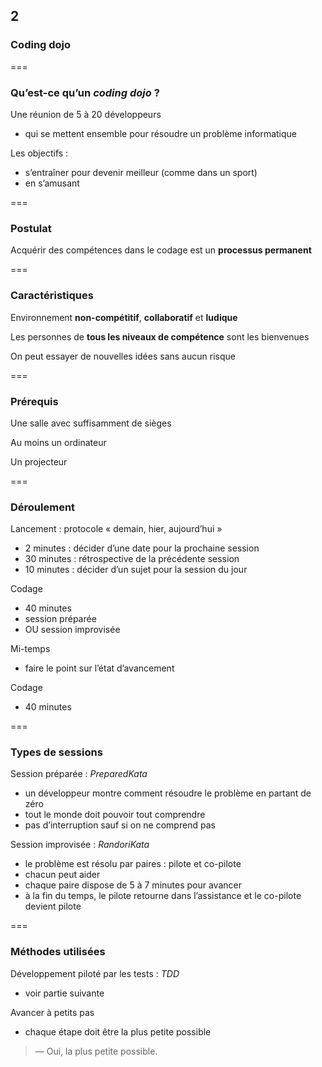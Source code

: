 <!-- .slide: data-background-image="images/swcraftmanship.jpg" data-background-size="100%" class="chapter" -->
## 2
### Coding dojo

===

<!-- .slide: class="slide" -->
### Qu’est-ce qu’un _coding dojo_ ?

Une réunion de 5 à 20 développeurs
 - qui se mettent ensemble pour résoudre un problème informatique

Les objectifs :
 - s’entraîner pour devenir meilleur (comme dans un sport)
 - en s’amusant

===

<!-- .slide: class="slide" -->
### Postulat

Acquérir des compétences dans le codage est un <strong>processus permanent</strong>

===

<!-- .slide: class="slide" -->
### Caractéristiques

Environnement <strong>non-compétitif</strong>, <strong>collaboratif</strong> et <strong>ludique</strong>

Les personnes de <strong>tous les niveaux de compétence</strong> sont les bienvenues

On peut essayer de nouvelles idées sans aucun risque

===

<!-- .slide: class="slide" -->
### Prérequis

Une salle avec suffisamment de sièges

Au moins un ordinateur

Un projecteur

===

<!-- .slide: class="slide" -->
### Déroulement

Lancement : protocole « demain, hier, aujourd’hui »
 - 2 minutes : décider d’une date pour la prochaine session
 - 30 minutes : rétrospective de la précédente session
 - 10 minutes : décider d’un sujet pour la session du jour

Codage
 - 40 minutes
 - session préparée
 - OU session improvisée

Mi-temps
 - faire le point sur l’état d’avancement

Codage
 - 40 minutes

===

<!-- .slide: class="slide" -->
### Types de sessions 

Session préparée : _PreparedKata_
 
 - un développeur montre comment résoudre le problème en partant de zéro
 - tout le monde doit pouvoir tout comprendre
 - pas d’interruption sauf si on ne comprend pas
 
Session improvisée : _RandoriKata_

 - le problème est résolu par paires : pilote et co-pilote
 - chacun peut aider
 - chaque paire dispose de 5 à 7 minutes pour avancer
 - à la fin du temps, le pilote retourne dans l’assistance et le co-pilote devient pilote

===

<!-- .slide: class="slide" -->
### Méthodes utilisées

Développement piloté par les tests : _TDD_
 - voir partie suivante

Avancer à petits pas
 - chaque étape doit être la plus petite possible
 <blockquote>— Oui, la plus petite possible.</blockquote>
